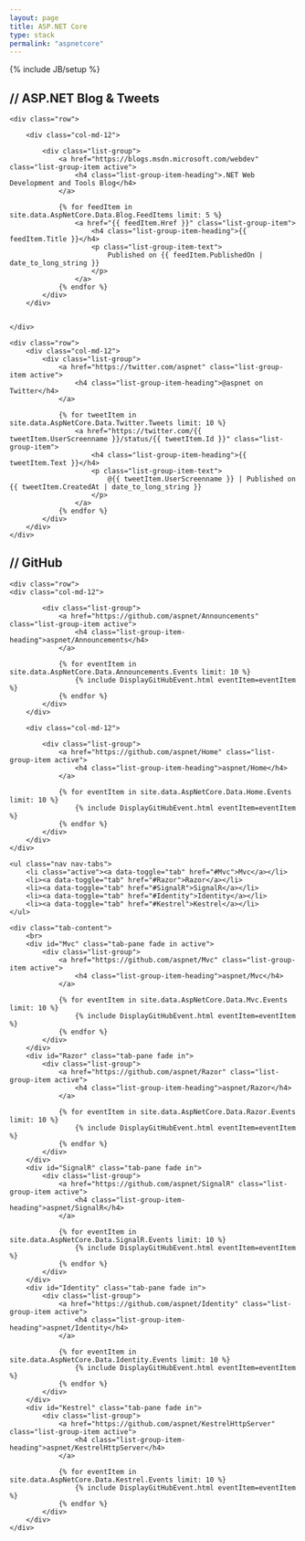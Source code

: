 ```yaml
---
layout: page
title: ASP.NET Core
type: stack
permalink: "aspnetcore"
---
```

{% include JB/setup %}

<section>
    <h2><strong>//</strong> ASP.NET Blog &amp; Tweets</h2>

    <div class="row">

        <div class="col-md-12">

            <div class="list-group">
                <a href="https://blogs.msdn.microsoft.com/webdev" class="list-group-item active">
                    <h4 class="list-group-item-heading">.NET Web Development and Tools Blog</h4>
                </a>
				
				{% for feedItem in site.data.AspNetCore.Data.Blog.FeedItems limit: 5 %}
					<a href="{{ feedItem.Href }}" class="list-group-item">
                        <h4 class="list-group-item-heading">{{ feedItem.Title }}</h4>
                        <p class="list-group-item-text">
                            Published on {{ feedItem.PublishedOn | date_to_long_string }}
                        </p>
                    </a>
				{% endfor %}
            </div>
        </div>
		
		
    </div>
	
	<div class="row"> 
        <div class="col-md-12">
            <div class="list-group">
                <a href="https://twitter.com/aspnet" class="list-group-item active">
                    <h4 class="list-group-item-heading">@aspnet on Twitter</h4>
                </a>
				
				{% for tweetItem in site.data.AspNetCore.Data.Twitter.Tweets limit: 10 %}
					<a href="https://twitter.com/{{ tweetItem.UserScreenname }}/status/{{ tweetItem.Id }}" class="list-group-item">
                        <h4 class="list-group-item-heading">{{ tweetItem.Text }}</h4>
                        <p class="list-group-item-text">
                            @{{ tweetItem.UserScreenname }} | Published on {{ tweetItem.CreatedAt | date_to_long_string }}
                        </p>
                    </a>
				{% endfor %}
            </div>
        </div>
	</div>
	
</section>

<section>
    <h2><strong>//</strong> GitHub</h2>

	<div class="row">
	<div class="col-md-12">

            <div class="list-group">
                <a href="https://github.com/aspnet/Announcements" class="list-group-item active">
                    <h4 class="list-group-item-heading">aspnet/Announcements</h4>
                </a>
				
				{% for eventItem in site.data.AspNetCore.Data.Announcements.Events limit: 10 %}
					{% include DisplayGitHubEvent.html eventItem=eventItem %}
				{% endfor %}
			</div>
        </div>
		
		<div class="col-md-12">

            <div class="list-group">
                <a href="https://github.com/aspnet/Home" class="list-group-item active">
                    <h4 class="list-group-item-heading">aspnet/Home</h4>
                </a>
				
				{% for eventItem in site.data.AspNetCore.Data.Home.Events limit: 10 %}
					{% include DisplayGitHubEvent.html eventItem=eventItem %}
				{% endfor %}
			</div>
        </div>
	</div>
	
	<ul class="nav nav-tabs">
		<li class="active"><a data-toggle="tab" href="#Mvc">Mvc</a></li>
		<li><a data-toggle="tab" href="#Razor">Razor</a></li>
		<li><a data-toggle="tab" href="#SignalR">SignalR</a></li>
		<li><a data-toggle="tab" href="#Identity">Identity</a></li>
		<li><a data-toggle="tab" href="#Kestrel">Kestrel</a></li>
	</ul>
	
	<div class="tab-content">
		<br>
		<div id="Mvc" class="tab-pane fade in active">
			<div class="list-group">
                <a href="https://github.com/aspnet/Mvc" class="list-group-item active">
                    <h4 class="list-group-item-heading">aspnet/Mvc</h4>
                </a>
				
				{% for eventItem in site.data.AspNetCore.Data.Mvc.Events limit: 10 %}
					{% include DisplayGitHubEvent.html eventItem=eventItem %}
				{% endfor %}
			</div>
		</div>
		<div id="Razor" class="tab-pane fade in">
			<div class="list-group">
                <a href="https://github.com/aspnet/Razor" class="list-group-item active">
                    <h4 class="list-group-item-heading">aspnet/Razor</h4>
                </a>
				
				{% for eventItem in site.data.AspNetCore.Data.Razor.Events limit: 10 %}
					{% include DisplayGitHubEvent.html eventItem=eventItem %}
				{% endfor %}
			</div>
		</div>
		<div id="SignalR" class="tab-pane fade in">
			<div class="list-group">
                <a href="https://github.com/aspnet/SignalR" class="list-group-item active">
                    <h4 class="list-group-item-heading">aspnet/SignalR</h4>
                </a>
				
				{% for eventItem in site.data.AspNetCore.Data.SignalR.Events limit: 10 %}
					{% include DisplayGitHubEvent.html eventItem=eventItem %}
				{% endfor %}
			</div>
		</div>
		<div id="Identity" class="tab-pane fade in">
			<div class="list-group">
                <a href="https://github.com/aspnet/Identity" class="list-group-item active">
                    <h4 class="list-group-item-heading">aspnet/Identity</h4>
                </a>
				
				{% for eventItem in site.data.AspNetCore.Data.Identity.Events limit: 10 %}
					{% include DisplayGitHubEvent.html eventItem=eventItem %}
				{% endfor %}
			</div>
		</div>
		<div id="Kestrel" class="tab-pane fade in">
			<div class="list-group">
                <a href="https://github.com/aspnet/KestrelHttpServer" class="list-group-item active">
                    <h4 class="list-group-item-heading">aspnet/KestrelHttpServer</h4>
                </a>
				
				{% for eventItem in site.data.AspNetCore.Data.Kestrel.Events limit: 10 %}
					{% include DisplayGitHubEvent.html eventItem=eventItem %}
				{% endfor %}
			</div>
		</div>
	</div>
</section>